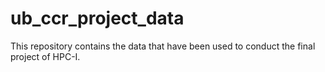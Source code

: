 # ub_ccr_project_data

This repository contains the data that have been used to conduct the final project of HPC-I.
